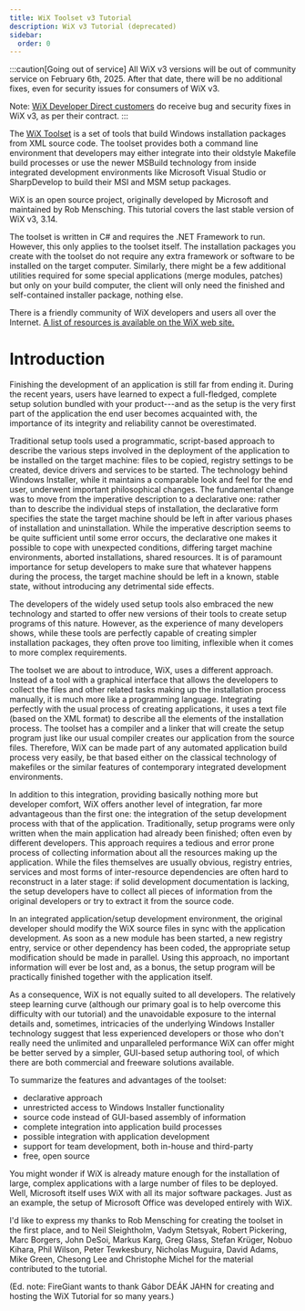 ```yaml
---
title: WiX Toolset v3 Tutorial
description: WiX v3 Tutorial (deprecated)
sidebar:
  order: 0
---
```


:::caution[Going out of service]
All WiX v3 versions will be out of community service on February 6th, 2025.
After that date, there will be no additional fixes, even for security issues for consumers of WiX v3.

Note: [WiX Developer Direct customers](https://www.firegiant.com/wix-developer-direct/) do receive bug and security fixes
in WiX v3, as per their contract.
:::

The [WiX Toolset](https://www.firegiant.com/wixtoolset/) is a set of tools that build Windows installation packages from XML source code. The toolset provides both a command line environment that developers may either integrate into their oldstyle Makefile build processes or use the newer MSBuild technology from inside integrated development environments like Microsoft Visual Studio or SharpDevelop to build their MSI and MSM setup packages.

WiX is an open source project, originally developed by Microsoft and maintained by Rob Mensching. This tutorial covers the last stable version of WiX v3, 3.14.

The toolset is written in C# and requires the .NET Framework to run. However, this only applies to the toolset itself. The installation packages you create with the toolset do not require any extra framework or software to be installed on the target computer. Similarly, there might be a few additional utilities required for some special applications (merge modules, patches) but only on your build computer, the client will only need the finished and self-contained installer package, nothing else.

There is a friendly community of WiX developers and users all over the Internet. [A list of resources is available on the WiX web site.](/wix/gethelp/)


# Introduction
Finishing the development of an application is still far from ending it. During the recent years, users have learned to expect a full-fledged, complete setup solution bundled with your product---and as the setup is the very first part of the application the end user becomes acquainted with, the importance of its integrity and reliability cannot be overestimated.

Traditional setup tools used a programmatic, script-based approach to describe the various steps involved in the deployment of the application to be installed on the target machine: files to be copied, registry settings to be created, device drivers and services to be started. The technology behind Windows Installer, while it maintains a comparable look and feel for the end user, underwent important philosophical changes. The fundamental change was to move from the imperative description to a declarative one: rather than to describe the individual steps of installation, the declarative form specifies the state the target machine should be left in after various phases of installation and uninstallation. While the imperative description seems to be quite sufficient until some error occurs, the declarative one makes it possible to cope with unexpected conditions, differing target machine environments, aborted installations, shared resources. It is of paramount importance for setup developers to make sure that whatever happens during the process, the target machine should be left in a known, stable state, without introducing any detrimental side effects.

The developers of the widely used setup tools also embraced the new technology and started to offer new versions of their tools to create setup programs of this nature. However, as the experience of many developers shows, while these tools are perfectly capable of creating simpler installation packages, they often prove too limiting, inflexible when it comes to more complex requirements.

The toolset we are about to introduce, WiX, uses a different approach. Instead of a tool with a graphical interface that allows the developers to collect the files and other related tasks making up the installation process manually, it is much more like a programming language. Integrating perfectly with the usual process of creating applications, it uses a text file (based on the XML format) to describe all the elements of the installation process. The toolset has a compiler and a linker that will create the setup program just like our usual compiler creates our application from the source files. Therefore, WiX can be made part of any automated application build process very easily, be that based either on the classical technology of makefiles or the similar features of contemporary integrated development environments.

In addition to this integration, providing basically nothing more but developer comfort, WiX offers another level of integration, far more advantageous than the first one: the integration of the setup development process with that of the application. Traditionally, setup programs were only written when the main application had already been finished; often even by different developers. This approach requires a tedious and error prone process of collecting information about all the resources making up the application. While the files themselves are usually obvious, registry entries, services and most forms of inter-resource dependencies are often hard to reconstruct in a later stage: if solid development documentation is lacking, the setup developers have to collect all pieces of information from the original developers or try to extract it from the source code.

In an integrated application/setup development environment, the original developer should modify the WiX source files in sync with the application development. As soon as a new module has been started, a new registry entry, service or other dependency has been coded, the appropriate setup modification should be made in parallel. Using this approach, no important information will ever be lost and, as a bonus, the setup program will be practically finished together with the application itself.

As a consequence, WiX is not equally suited to all developers. The relatively steep learning curve (although our primary goal is to help overcome this difficulty with our tutorial) and the unavoidable exposure to the internal details and, sometimes, intricacies of the underlying Windows Installer technology suggest that less experienced developers or those who don't really need the unlimited and unparalleled performance WiX can offer might be better served by a simpler, GUI-based setup authoring tool, of which there are both commercial and freeware solutions available.

To summarize the features and advantages of the toolset:

* declarative approach
* unrestricted access to Windows Installer functionality
* source code instead of GUI-based assembly of information
* complete integration into application build processes
* possible integration with application development
* support for team development, both in-house and third-party
* free, open source

You might wonder if WiX is already mature enough for the installation of large, complex applications with a large number of files to be deployed. Well, Microsoft itself uses WiX with all its major software packages. Just as an example, the setup of Microsoft Office was developed entirely with WiX.

I'd like to express my thanks to Rob Mensching for creating the toolset in the first place, and to Neil Sleightholm, Vadym Stetsyak, Robert Pickering, Marc Borgers, John DeSoi, Markus Karg, Greg Glass, Stefan Kr&uuml;ger, Nobuo Kihara, Phil Wilson, Peter Tewkesbury, Nicholas Muguira, David Adams, Mike Green, Chesong Lee and Christophe Michel for the material contributed to the tutorial.

(Ed. note: FireGiant wants to thank G&aacute;bor DE&Aacute;K JAHN for creating and hosting the WiX Tutorial for so many years.)